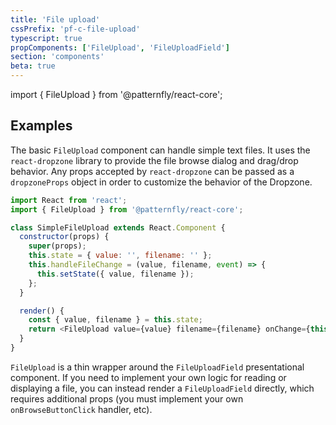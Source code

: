 ```yaml
---
title: 'File upload'
cssPrefix: 'pf-c-file-upload'
typescript: true
propComponents: ['FileUpload', 'FileUploadField']
section: 'components'
beta: true
---
```


import { FileUpload } from '@patternfly/react-core';

## Examples

The basic `FileUpload` component can handle simple text files. It uses the `react-dropzone` library to provide the file browse dialog and drag/drop behavior. Any props accepted by `react-dropzone` can be passed as a `dropzoneProps` object in order to customize the behavior of the Dropzone.

```js title=Basic isBeta
import React from 'react';
import { FileUpload } from '@patternfly/react-core';

class SimpleFileUpload extends React.Component {
  constructor(props) {
    super(props);
    this.state = { value: '', filename: '' };
    this.handleFileChange = (value, filename, event) => {
      this.setState({ value, filename });
    };
  }

  render() {
    const { value, filename } = this.state;
    return <FileUpload value={value} filename={filename} onChange={this.handleFileChange} />;
  }
}
```

`FileUpload` is a thin wrapper around the `FileUploadField` presentational component. If you need to implement your own logic for reading or displaying a file, you can instead render a `FileUploadField` directly, which requires additional props (you must implement your own `onBrowseButtonClick` handler, etc).
